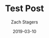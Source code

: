 ---
author: "Zach Stagers"
title: "Test Post"
date: "2019-03-10"
description: "A brief description of Hugo Shortcodes"
tags: 
    - "shortcodes"
    - "privacy"
---